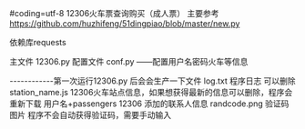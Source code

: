 #coding=utf-8
12306火车票查询购买（成人票）
主要参考  https://github.com/huzhifeng/51dingpiao/blob/master/new.py 

依赖库requests

主文件 12306.py
配置文件 conf.py ——配置用户名密码火车等信息

------------第一次运行12306.py 后会会生产一下文件
log.txt  程序日志 可以删除
station_name.js   12306火车站点信息，如果想获得最新的信息可以删除，程序会重新下载
用户名+passengers  12306 添加的联系人信息
randcode.png  验证码图片 程序不会自动获得验证码，需要手动输入